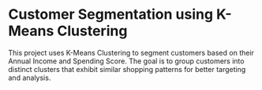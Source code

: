 # Customer Segmentation using K-Means Clustering
This project uses K-Means Clustering to segment customers based on their Annual Income and Spending Score. The goal is to group customers into distinct clusters that exhibit similar shopping patterns for better targeting and analysis.
